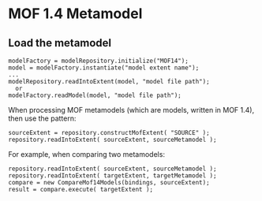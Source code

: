 MOF 1.4 Metamodel
=================

<!-- MACRO{toc} -->

Load the metamodel
------------------

```
modelFactory = modelRepository.initialize("MOF14");
model = modelFactory.instantiate("model extent name");
... 
modelRepository.readIntoExtent(model, "model file path");
  or
modelFactory.readModel(model, "model file path");
```

When processing MOF metamodels (which are models, written in MOF 1.4), then use the pattern:

```
sourceExtent = repository.constructMofExtent( "SOURCE" );
repository.readIntoExtent( sourceExtent, sourceMetamodel );
```

For example, when comparing two metamodels:

```
repository.readIntoExtent( sourceExtent, sourceMetamodel );
repository.readIntoExtent( targetExtent, targetMetamodel );
compare = new CompareMof14Models(bindings, sourceExtent);
result = compare.execute( targetExtent );
```